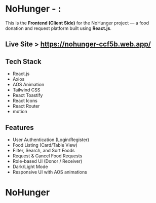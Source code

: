 

# NoHunger - <Client Side> : 

This is the **Frontend (Client Side)** for the NoHunger project — a food donation and request platform built using **React.js**.

##  Live Site > https://nohunger-ccf5b.web.app/

##  Tech Stack

- React.js
- Axios
- AOS Animation
- Tailwind CSS
- React Toastify
- React Icons
- React Router
- motion


##  Features

- User Authentication (Login/Register)
- Food Listing (Card/Table View)
- Filter, Search, and Sort Foods
- Request & Cancel Food Requests
- Role-based UI (Donor / Receiver)
- Dark/Light Mode
- Responsive UI with AOS animations

# NoHunger

